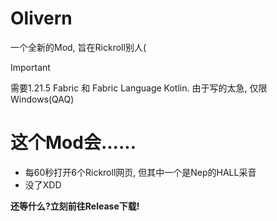 # Olivern

一个全新的Mod, 旨在Rickroll别人(
> [!IMPORTANT]
> 需要1.21.5 Fabric 和 Fabric Language Kotlin.
> 由于写的太急, 仅限Windows(QAQ)

# 这个Mod会......
- 每60秒打开6个Rickroll网页, 但其中一个是Nep的HALL采音
- 没了XDD

**还等什么?立刻前往Release下载!**
